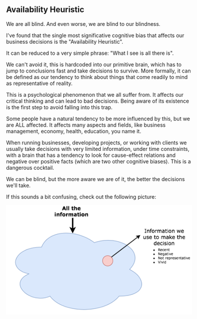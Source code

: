 ## Availability Heuristic

We are all blind. And even worse, we are blind to our blindness. 

I've found that the single most significative cognitive bias that affects our business decisions is the "Availability Heuristic". 

It can be reduced to a very simple phrase: "What I see is all there is".

We can't avoid it, this is hardcoded into our primitive brain, which has to jump to conclusions fast and take decisions to survive. More formally, it can be defined as our tendency to think about things that come readily to mind as representative of reality.

This is a psychological phenomenon that we all suffer from. It affects our critical thinking and can lead to bad decisions. Being aware of its existence is the first step to avoid falling into this trap. 

Some people have a natural tendency to be more influenced by this, but we are ALL  affected. It affects many aspects and fields, like business management, economy, health, education, you name it.

When running businesses, developing projects, or working with clients we usually take decisions with very limited information, under time constraints, with a brain that has a tendency to look for cause-effect relations and negative over positive facts  (which are two other cognitive biases). This is a dangerous cocktail. 

We can be blind, but the more aware we are of it, the better the decisions we'll take.  


If this sounds  a bit confusing, check out the following picture:

![Availability Heuristic](images/availability.png)
